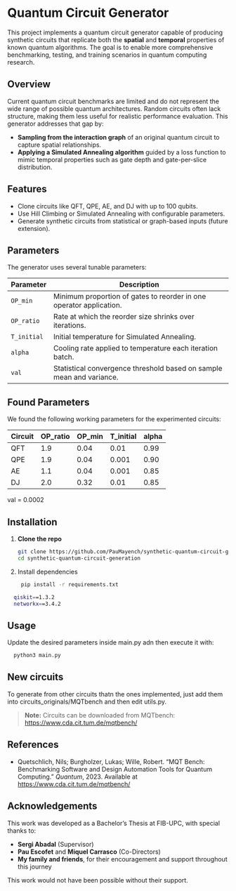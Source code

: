 # Quantum Circuit Generator

This project implements a quantum circuit generator capable of producing synthetic circuits that replicate both the **spatial** and **temporal** properties of known quantum algorithms. The goal is to enable more comprehensive benchmarking, testing, and training scenarios in quantum computing research.

## Overview

Current quantum circuit benchmarks are limited and do not represent the wide range of possible quantum architectures. Random circuits often lack structure, making them less useful for realistic performance evaluation. This generator addresses that gap by:

- **Sampling from the interaction graph** of an original quantum circuit to capture spatial relationships.
- **Applying a Simulated Annealing algorithm** guided by a loss function to mimic temporal properties such as gate depth and gate-per-slice distribution.

## Features

- Clone circuits like QFT, QPE, AE, and DJ with up to 100 qubits.
- Use Hill Climbing or Simulated Annealing with configurable parameters.
- Generate synthetic circuits from statistical or graph-based inputs (future extension).

## Parameters

The generator uses several tunable parameters:

| Parameter         | Description                                                               |
|-------------------|---------------------------------------------------------------------------|
| `OP_min`          | Minimum proportion of gates to reorder in one operator application.       |
| `OP_ratio`        | Rate at which the reorder size shrinks over iterations.                   |
| `T_initial`       | Initial temperature for Simulated Annealing.                              |
| `alpha`           | Cooling rate applied to temperature each iteration batch.                 |
| `val`             | Statistical convergence threshold based on sample mean and variance.      |

## Found Parameters

We found the following working parameters for the experimented circuits:

| Circuit | OP_ratio | OP_min | T_initial | alpha |
|---------|----------|--------|-----------|-------|
| QFT     | 1.9      | 0.04   | 0.01      | 0.99  |
| QPE     | 1.9      | 0.04   | 0.001     | 0.90  |
| AE      | 1.1      | 0.04   | 0.001     | 0.85  |
| DJ      | 2.0      | 0.32   | 0.01      | 0.85  |

val = 0.0002

## Installation

1. **Clone the repo**  
   ```bash
   git clone https://github.com/PauMayench/synthetic-quantum-circuit-generation.git
   cd synthetic-quantum-circuit-generation
   ```
2. Install dependencies
   ```bash
    pip install -r requirements.txt
   ```
```bash
  qiskit==1.3.2
  networkx==3.4.2
```

## Usage
  Update the desired parameters inside main.py adn then execute it with:
  ```bash
    python3 main.py
   ```

## New circuits
  To generate from other circuits thatn the ones implemented, just add them into circuits_originals/MQTbench
  and then edit utils.py.
> **Note:** Circuits can be downloaded from MQTbench: https://www.cda.cit.tum.de/mqtbench/


## References

- Quetschlich, Nils; Burgholzer, Lukas; Wille, Robert. “MQT Bench: Benchmarking Software and Design Automation Tools for Quantum Computing.” *Quantum*, 2023. Available at https://www.cda.cit.tum.de/mqtbench/  

## Acknowledgements

This work was developed as a Bachelor’s Thesis at FIB-UPC, with special thanks to:

- **Sergi Abadal** (Supervisor)  
- **Pau Escofet** and **Miquel Carrasco** (Co-Directors)  
- **My family and friends**, for their encouragement and support throughout this journey  

This work would not have been possible without their support.
